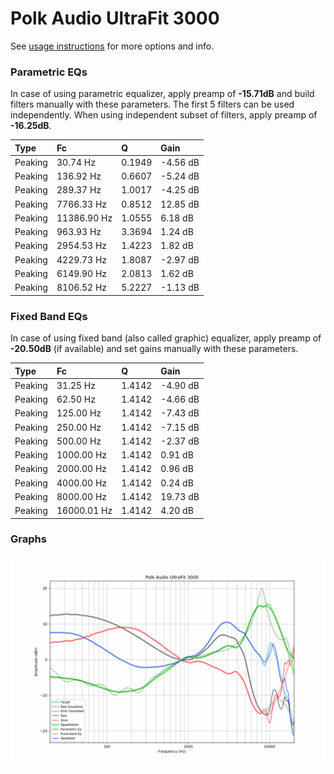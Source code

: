 # Polk Audio UltraFit 3000
See [usage instructions](https://github.com/jaakkopasanen/AutoEq#usage) for more options and info.

### Parametric EQs
In case of using parametric equalizer, apply preamp of **-15.71dB** and build filters manually
with these parameters. The first 5 filters can be used independently.
When using independent subset of filters, apply preamp of **-16.25dB**.

| Type    | Fc          |      Q | Gain     |
|:--------|:------------|:-------|:---------|
| Peaking | 30.74 Hz    | 0.1949 | -4.56 dB |
| Peaking | 136.92 Hz   | 0.6607 | -5.24 dB |
| Peaking | 289.37 Hz   | 1.0017 | -4.25 dB |
| Peaking | 7766.33 Hz  | 0.8512 | 12.85 dB |
| Peaking | 11386.90 Hz | 1.0555 | 6.18 dB  |
| Peaking | 963.93 Hz   | 3.3694 | 1.24 dB  |
| Peaking | 2954.53 Hz  | 1.4223 | 1.82 dB  |
| Peaking | 4229.73 Hz  | 1.8087 | -2.97 dB |
| Peaking | 6149.90 Hz  | 2.0813 | 1.62 dB  |
| Peaking | 8106.52 Hz  | 5.2227 | -1.13 dB |

### Fixed Band EQs
In case of using fixed band (also called graphic) equalizer, apply preamp of **-20.50dB**
(if available) and set gains manually with these parameters.

| Type    | Fc          |      Q | Gain     |
|:--------|:------------|:-------|:---------|
| Peaking | 31.25 Hz    | 1.4142 | -4.90 dB |
| Peaking | 62.50 Hz    | 1.4142 | -4.66 dB |
| Peaking | 125.00 Hz   | 1.4142 | -7.43 dB |
| Peaking | 250.00 Hz   | 1.4142 | -7.15 dB |
| Peaking | 500.00 Hz   | 1.4142 | -2.37 dB |
| Peaking | 1000.00 Hz  | 1.4142 | 0.91 dB  |
| Peaking | 2000.00 Hz  | 1.4142 | 0.96 dB  |
| Peaking | 4000.00 Hz  | 1.4142 | 0.24 dB  |
| Peaking | 8000.00 Hz  | 1.4142 | 19.73 dB |
| Peaking | 16000.01 Hz | 1.4142 | 4.20 dB  |

### Graphs
![](./Polk%20Audio%20UltraFit%203000.png)